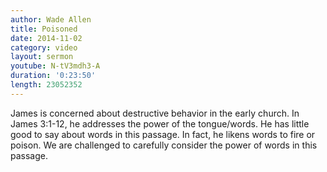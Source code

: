 ```yaml
---
author: Wade Allen
title: Poisoned
date: 2014-11-02
category: video
layout: sermon
youtube: N-tV3mdh3-A
duration: '0:23:50'
length: 23052352
---
```


James is concerned about destructive behavior in the early church. In James 3:1-12, he addresses the power of the tongue/words. He has little good to say about words in this passage. In fact, he likens words to fire or poison. We are challenged to carefully consider the power of words in this passage.
